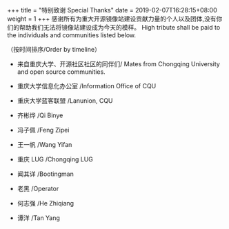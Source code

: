 +++
title = "特别致谢 Special Thanks"
date =  2019-02-07T16:28:15+08:00
weight = 1
+++
感谢所有为重大开源镜像站建设贡献力量的个人以及团体,没有你们的帮助我们无法将镜像站建设成为今天的模样。
High tribute shall be paid to the individuals and communities listed below.

（按时间排序/Order by timeline）

- 来自重庆大学、开源社区社区的同伴们/
  Mates from Chongqing University and open source communities.

- 重庆大学信息化办公室  /Information Office of CQU 
- 重庆大学蓝客联盟     /Lanunion, CQU

- 齐彬烨             /Qi Binye
- 冯子佩             /Feng Zipei
- 王一帆             /Wang Yifan
- 重庆 LUG           /Chongqing LUG
- 闻其详             /Bootingman
- 老黑              /Operator
- 何志强            /He Zhiqiang
- 谭洋              /Tan Yang
